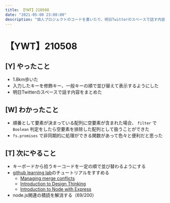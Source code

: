 ```yaml
---
title: 【YWT】210508
date: "2021-05-08 23:00:00"
description: "個人プロジェクトのコードを書いたり、明日Twitterのスペースで話す内容をまとめたりした"
---
```


# 【YWT】210508

## [Y] やったこと

- 1.8km歩いた
- 入力したキーを修飾キー、一般キーの順で並び替えて表示するようにした
- 明日Twitterのスペースで話す内容をまとめた

## [W] わかったこと

- 順番として要素が決まっている配列に空要素が含まれた場合、 `filter` で `Boolean` 判定をしたら空要素を排除した配列として扱うことができた
- `fs.promises` で非同期的に処理ができる関数があって色々と便利だと思った

## [T] 次にやること

- キーボードから拾うキーコードを一定の順で並び替わるようにする
- [github learning lab](https://lab.github.com/githubtraining)のチュートリアルをすすめる
  - [Managing merge conflicts](https://lab.github.com/githubtraining/managing-merge-conflicts)
  - [Introduction to Design Thinking](https://lab.github.com/githubtraining/introduction-to-design-thinking)
  - [Introduction to Node with Express](https://lab.github.com/everydeveloper/introduction-to-node-with-express)
- node.js関連の積読を解消する（69/200）
